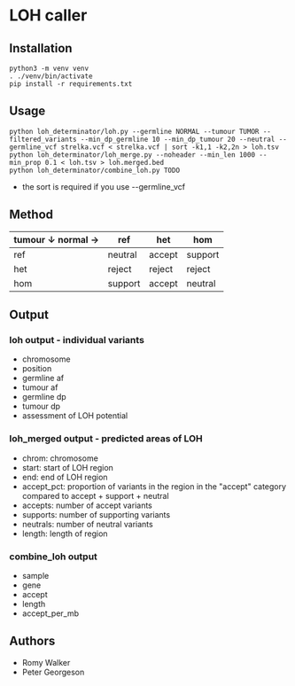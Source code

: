 # LOH caller

## Installation
```
python3 -m venv venv
. ./venv/bin/activate
pip install -r requirements.txt
```

## Usage
```
python loh_determinator/loh.py --germline NORMAL --tumour TUMOR --filtered_variants --min_dp_germline 10 --min_dp_tumour 20 --neutral --germline_vcf strelka.vcf < strelka.vcf | sort -k1,1 -k2,2n > loh.tsv
python loh_determinator/loh_merge.py --noheader --min_len 1000 --min_prop 0.1 < loh.tsv > loh.merged.bed
python loh_determinator/combine_loh.py TODO
```

* the sort is required if you use --germline_vcf

## Method

|tumour &downarrow; normal &rightarrow;| ref | het | hom |
|-|-|-|-|
|ref |      neutral | accept | support |
|het |      reject  | reject | reject |
|hom |      support | accept | neutral |

## Output

### loh output - individual variants
* chromosome
* position
* germline af
* tumour af
* germline dp
* tumour dp
* assessment of LOH potential

### loh_merged output - predicted areas of LOH
* chrom: chromosome
* start: start of LOH region
* end: end of LOH region
* accept_pct: proportion of variants in the region in the "accept" category compared to accept + support + neutral
* accepts: number of accept variants
* supports: number of supporting variants
* neutrals: number of neutral variants
* length: length of region

### combine_loh output
* sample
* gene
* accept
* length
* accept_per_mb

## Authors
* Romy Walker
* Peter Georgeson
